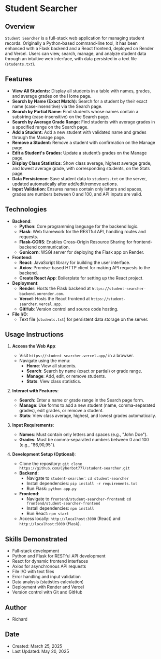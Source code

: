 # Student Searcher

## Overview
`Student Searcher` is a full-stack web application for managing student records. Originally a Python-based command-line tool, it has been enhanced with a Flask backend and a React frontend, deployed on Render and Vercel. Users can view, search, manage, and analyze student data through an intuitive web interface, with data persisted in a text file (`students.txt`).

## Features
- **View All Students:** Display all students in a table with names, grades, and average grades on the Home page.
- **Search by Name (Exact Match):** Search for a student by their exact name (case-insensitive) via the Search page.
- **Search by Partial Name:** Find students whose names contain a substring (case-insensitive) on the Search page.
- **Search by Average Grade Range:** Find students with average grades in a specified range on the Search page.
- **Add a Student:** Add a new student with validated name and grades through the Manage page.
- **Remove a Student:** Remove a student with confirmation on the Manage page.
- **Edit a Student's Grades:** Update a student’s grades on the Manage page.
- **Display Class Statistics:** Show class average, highest average grade, and lowest average grade, with corresponding students, on the Stats page.
- **Data Persistence:** Save student data to `students.txt` on the server, updated automatically after add/edit/remove actions.
- **Input Validation:** Ensures names contain only letters and spaces, grades are numbers between 0 and 100, and API inputs are valid.

## Technologies
- **Backend**:
  - **Python**: Core programming language for the backend logic.
  - **Flask**: Web framework for the RESTful API, handling routes and requests.
  - **Flask-CORS**: Enables Cross-Origin Resource Sharing for frontend-backend communication.
  - **Gunicorn**: WSGI server for deploying the Flask app on Render.
- **Frontend**:
  - **React**: JavaScript library for building the user interface.
  - **Axios**: Promise-based HTTP client for making API requests to the backend.
  - **Create React App**: Boilerplate for setting up the React project.
- **Deployment**:
  - **Render**: Hosts the Flask backend at `https://student-searcher-backend.onrender.com`.
  - **Vercel**: Hosts the React frontend at `https://student-searcher.vercel.app`.
  - **GitHub**: Version control and source code hosting.
- **File I/O**:
  - Text file (`students.txt`) for persistent data storage on the server.

## Usage Instructions
1. **Access the Web App**:
   - Visit `https://student-searcher.vercel.app/` in a browser.
   - Navigate using the menu:
     - **Home**: View all students.
     - **Search**: Search by name (exact or partial) or grade range.
     - **Manage**: Add, edit, or remove students.
     - **Stats**: View class statistics.

2. **Interact with Features**:
   - **Search**: Enter a name or grade range in the Search page form.
   - **Manage**: Use forms to add a new student (name, comma-separated grades), edit grades, or remove a student.
   - **Stats**: View class average, highest, and lowest grades automatically.

3. **Input Requirements**:
   - **Names**: Must contain only letters and spaces (e.g., "John Doe").
   - **Grades**: Must be comma-separated numbers between 0 and 100 (e.g., "86,90,95").

4. **Development Setup (Optional)**:
   - Clone the repository: `git clone https://github.com/Cyberbot777/student-searcher.git`
   - **Backend**:
     - Navigate to `student-searcher`: `cd student-searcher`
     - Install dependencies: `pip install -r requirements.txt`
     - Run Flask: `python app.py`
   - **Frontend**:
     - Navigate to `frontend/student-searcher-frontend`: `cd frontend/student-searcher-frontend`
     - Install dependencies: `npm install`
     - Run React: `npm start`
   - Access locally: `http://localhost:3000` (React) and `http://localhost:5000` (Flask).

## Skills Demonstrated
- Full-stack development
- Python and Flask for RESTful API development
- React for dynamic frontend interfaces
- Axios for asynchronous API requests
- File I/O with text files
- Error handling and input validation
- Data analysis (statistics calculation)
- Deployment with Render and Vercel
- Version control with Git and GitHub

## Author
- Richard

## Date
- Created: March 25, 2025
- Last Updated: May 20, 2025